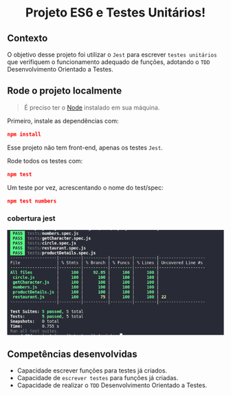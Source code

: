 # <p align="center">Projeto ES6 e Testes Unitários!</p>

## Contexto

O objetivo desse projeto foi utilizar o `Jest` para escrever `testes unitários` que verifiquem o funcionamento adequado de funções, adotando o `TDD` Desenvolvimento Orientado a Testes.

## Rode o projeto localmente

> É preciso ter o [Node](https://nodejs.org/en) instalado em sua máquina.

Primeiro, instale as dependências com:

```JSON
npm install
```

Esse projeto não tem front-end, apenas os testes `Jest`.

Rode todos os testes com:

```JSON
npm test
```
Um teste por vez, acrescentando o nome do test/spec:

```JSON
npm test numbers
```

### cobertura jest

![alt text](coverage-jest.png)

## Competências desenvolvidas

- Capacidade escrever funções para testes já criados.
- Capacidade de `escrever testes` para funções já criadas.
- Capacidade de realizar o `TDD` Desenvolvimento Orientado a Testes.
